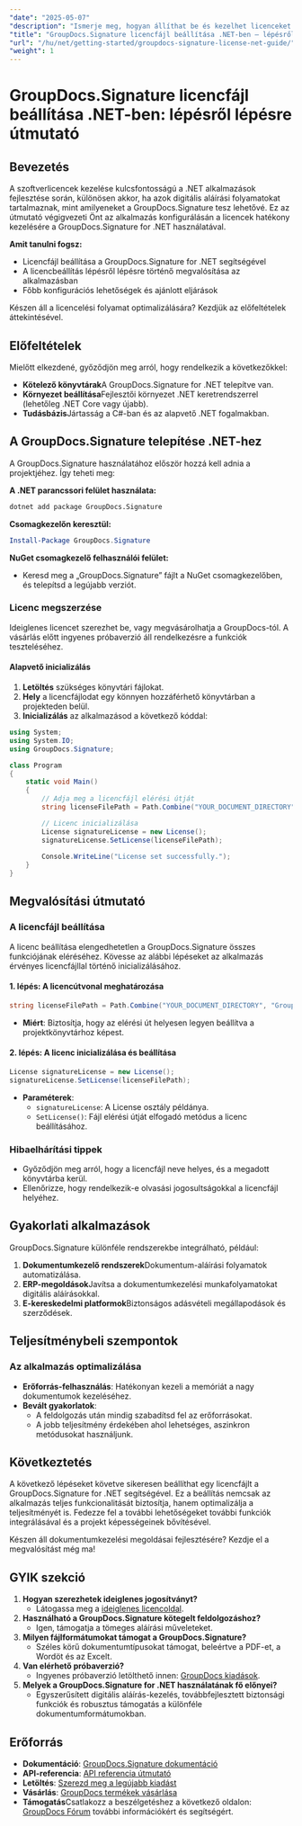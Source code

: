 ```yaml
---
"date": "2025-05-07"
"description": "Ismerje meg, hogyan állíthat be és kezelhet licenceket a GroupDocs.Signature for .NET segítségével. Ez az átfogó útmutató mindent lefed a telepítéstől a licenckonfigurációig."
"title": "GroupDocs.Signature licencfájl beállítása .NET-ben – lépésről lépésre útmutató"
"url": "/hu/net/getting-started/groupdocs-signature-license-net-guide/"
"weight": 1
---
```


# GroupDocs.Signature licencfájl beállítása .NET-ben: lépésről lépésre útmutató

## Bevezetés
A szoftverlicencek kezelése kulcsfontosságú a .NET alkalmazások fejlesztése során, különösen akkor, ha azok digitális aláírási folyamatokat tartalmaznak, mint amilyeneket a GroupDocs.Signature tesz lehetővé. Ez az útmutató végigvezeti Önt az alkalmazás konfigurálásán a licencek hatékony kezelésére a GroupDocs.Signature for .NET használatával.

**Amit tanulni fogsz:**
- Licencfájl beállítása a GroupDocs.Signature for .NET segítségével
- A licencbeállítás lépésről lépésre történő megvalósítása az alkalmazásban
- Főbb konfigurációs lehetőségek és ajánlott eljárások

Készen áll a licencelési folyamat optimalizálására? Kezdjük az előfeltételek áttekintésével.

## Előfeltételek
Mielőtt elkezdené, győződjön meg arról, hogy rendelkezik a következőkkel:
- **Kötelező könyvtárak**A GroupDocs.Signature for .NET telepítve van.
- **Környezet beállítása**Fejlesztői környezet .NET keretrendszerrel (lehetőleg .NET Core vagy újabb).
- **Tudásbázis**Jártasság a C#-ban és az alapvető .NET fogalmakban.

## A GroupDocs.Signature telepítése .NET-hez
A GroupDocs.Signature használatához először hozzá kell adnia a projektjéhez. Így teheti meg:

**A .NET parancssori felület használata:**
```bash
dotnet add package GroupDocs.Signature
```

**Csomagkezelőn keresztül:**
```powershell
Install-Package GroupDocs.Signature
```

**NuGet csomagkezelő felhasználói felület:**
- Keresd meg a „GroupDocs.Signature” fájlt a NuGet csomagkezelőben, és telepítsd a legújabb verziót.

### Licenc megszerzése
Ideiglenes licencet szerezhet be, vagy megvásárolhatja a GroupDocs-tól. A vásárlás előtt ingyenes próbaverzió áll rendelkezésre a funkciók teszteléséhez.

#### Alapvető inicializálás
1. **Letöltés** szükséges könyvtári fájlokat.
2. **Hely** a licencfájlodat egy könnyen hozzáférhető könyvtárban a projekteden belül.
3. **Inicializálás** az alkalmazásod a következő kóddal:

```csharp
using System;
using System.IO;
using GroupDocs.Signature;

class Program
{
    static void Main()
    {
        // Adja meg a licencfájl elérési útját
        string licenseFilePath = Path.Combine("YOUR_DOCUMENT_DIRECTORY", "GroupDocs.license");

        // Licenc inicializálása
        License signatureLicense = new License();
        signatureLicense.SetLicense(licenseFilePath);
        
        Console.WriteLine("License set successfully.");
    }
}
```

## Megvalósítási útmutató
### A licencfájl beállítása
A licenc beállítása elengedhetetlen a GroupDocs.Signature összes funkciójának eléréséhez. Kövesse az alábbi lépéseket az alkalmazás érvényes licencfájllal történő inicializálásához.

#### 1. lépés: A licencútvonal meghatározása
```csharp
string licenseFilePath = Path.Combine("YOUR_DOCUMENT_DIRECTORY", "GroupDocs.license");
```
- **Miért**: Biztosítja, hogy az elérési út helyesen legyen beállítva a projektkönyvtárhoz képest.

#### 2. lépés: A licenc inicializálása és beállítása
```csharp
License signatureLicense = new License();
signatureLicense.SetLicense(licenseFilePath);
```
- **Paraméterek**:
  - `signatureLicense`: A License osztály példánya.
  - `SetLicense()`: Fájl elérési útját elfogadó metódus a licenc beállításához.

### Hibaelhárítási tippek
- Győződjön meg arról, hogy a licencfájl neve helyes, és a megadott könyvtárba kerül.
- Ellenőrizze, hogy rendelkezik-e olvasási jogosultságokkal a licencfájl helyéhez.

## Gyakorlati alkalmazások
GroupDocs.Signature különféle rendszerekbe integrálható, például:
1. **Dokumentumkezelő rendszerek**Dokumentum-aláírási folyamatok automatizálása.
2. **ERP-megoldások**Javítsa a dokumentumkezelési munkafolyamatokat digitális aláírásokkal.
3. **E-kereskedelmi platformok**Biztonságos adásvételi megállapodások és szerződések.

## Teljesítménybeli szempontok
### Az alkalmazás optimalizálása
- **Erőforrás-felhasználás**: Hatékonyan kezeli a memóriát a nagy dokumentumok kezeléséhez.
- **Bevált gyakorlatok**:
  - A feldolgozás után mindig szabadítsd fel az erőforrásokat.
  - A jobb teljesítmény érdekében ahol lehetséges, aszinkron metódusokat használjunk.

## Következtetés
A következő lépéseket követve sikeresen beállíthat egy licencfájlt a GroupDocs.Signature for .NET segítségével. Ez a beállítás nemcsak az alkalmazás teljes funkcionalitását biztosítja, hanem optimalizálja a teljesítményét is. Fedezze fel a további lehetőségeket további funkciók integrálásával és a projekt képességeinek bővítésével.

Készen áll dokumentumkezelési megoldásai fejlesztésére? Kezdje el a megvalósítást még ma!

## GYIK szekció
1. **Hogyan szerezhetek ideiglenes jogosítványt?**
   - Látogassa meg a [ideiglenes licencoldal](https://purchase.groupdocs.com/temporary-license/).
2. **Használható a GroupDocs.Signature kötegelt feldolgozáshoz?**
   - Igen, támogatja a tömeges aláírási műveleteket.
3. **Milyen fájlformátumokat támogat a GroupDocs.Signature?**
   - Széles körű dokumentumtípusokat támogat, beleértve a PDF-et, a Wordöt és az Excelt.
4. **Van elérhető próbaverzió?**
   - Ingyenes próbaverzió letölthető innen: [GroupDocs kiadások](https://releases.groupdocs.com/signature/net/).
5. **Melyek a GroupDocs.Signature for .NET használatának fő előnyei?**
   - Egyszerűsített digitális aláírás-kezelés, továbbfejlesztett biztonsági funkciók és robusztus támogatás a különféle dokumentumformátumokban.

## Erőforrás
- **Dokumentáció**: [GroupDocs.Signature dokumentáció](https://docs.groupdocs.com/signature/net/)
- **API-referencia**: [API referencia útmutató](https://reference.groupdocs.com/signature/net/)
- **Letöltés**: [Szerezd meg a legújabb kiadást](https://releases.groupdocs.com/signature/net/)
- **Vásárlás**: [GroupDocs termékek vásárlása](https://purchase.groupdocs.com/buy)
- **Támogatás**Csatlakozz a beszélgetéshez a következő oldalon: [GroupDocs Fórum](https://forum.groupdocs.com/c/signature/) további információkért és segítségért.